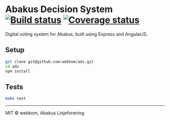 # Abakus Decision System [![Build status](https://ci.frigg.io/badges/webkom/ads/)](https://ci.frigg.io/webkom/ads/last/) [![Coverage status](https://ci.frigg.io/badges/coverage/webkom/ads/)](https://ci.frigg.io/webkom/ads/last/)
Digital voting system for Abakus, built using Express and AngularJS.

## Setup
```bash
git clone git@github.com:webkom/ads.git
cd ads
npm install
```

## Tests
```bash
make test
```

--------
MIT © webkom, Abakus Linjeforening
